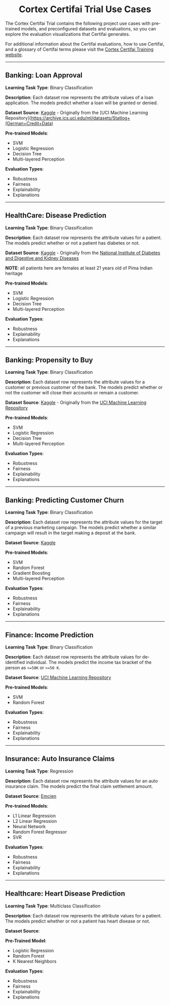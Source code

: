 
<center> <h1>Cortex Certifai Trial Use Cases </h1> </center>

The Cortex Certifai Trial contains the following project use cases with pre-trained models, and preconfigured datasets and evaluations, so you can explore the evaluation visualizations that Certifai generates.

For additional information about the Certifai evaluations, how to use Certifai, and a glossary of Certifai terms please visit the [Cortex Certifai Training website](https://info.cognitivescale.com/cortex-certifai-training).

---

## <b>Banking: Loan Approval</b>

**Learning Task Type**: Binary Classification

**Description**: Each dataset row represents the attribute values of a loan application. The models predict whether a loan will be granted or denied.

**Dataset Source**: [Kaggle](https://www.kaggle.com/uciml/german-credit) - Originally from the [UCI Machine Learning Repository](https://archive.ics.uci.edu/ml/datasets/Statlog+(German+Credit+Data)

**Pre-trained Models**:

  - SVM
  - Logistic Regression
  - Decision Tree
  - Multi-layered Perception

**Evaluation Types**:

  - Robustness
  - Fairness
  - Explainability
  - Explanations

---

## <b>HealthCare: Disease Prediction</b>

**Learning Task Type**: Binary Classification

**Description**: Each dataset row represents the attribute values for a patient. The models predict whether or not a patient has diabetes or not.

**Dataset Source**: [Kaggle](https://www.kaggle.com/uciml/pima-indians-diabetes-database) - Originally from the [National Institute of Diabetes and Digestive and Kidney Diseases](https://www.niddk.nih.gov/)

  **NOTE**: all patients here are females at least 21 years old of Pima Indian heritage

**Pre-trained Models**:

  - SVM
  - Logistic Regression
  - Decision Tree
  - Multi-layered Perception

**Evaluation Types**:

  - Robustness
  - Explainability
  - Explanations

---

## <b>Banking: Propensity to Buy</b>

**Learning Task Type**: Binary Classification

**Description**: Each dataset row represents the attribute values for a customer or previous customer of the bank. The models predict whether or not the customer will close their accounts or remain a customer.

**Dataset Source**: [Kaggle](https://www.kaggle.com/janiobachmann/bank-marketing-dataset) - Originally from the [UCI Machine Learning Repository](http://archive.ics.uci.edu/ml/datasets/Bank+Marketing)

**Pre-trained Models**:

  - SVM
  - Logistic Regression
  - Decision Tree
  - Multi-layered Perception

**Evaluation Types**:

  - Robustness
  - Fairness
  - Explainability
  - Explanations

---

## <b>Banking: Predicting Customer Churn</b>

**Learning Task Type**: Binary Classification

**Description**: Each dataset row represents the attribute values for the target of a previous marketing campaign. The models predict whether a similar campaign will result in the target making a deposit at the bank.

**Dataset Source**: [Kaggle](https://www.kaggle.com/adammaus/predicting-churn-for-bank-customers)

**Pre-trained Models**:

  - SVM
  - Random Forest
  - Gradient Boosting
  - Multi-layered Perception

**Evaluation Types**:

  - Robustness
  - Fairness
  - Explainability
  - Explanations

---

## <b>Finance: Income Prediction</b>

**Learning Task Type**: Binary Classification

**Description**: Each dataset row represents the attribute values for de-identified individual. The models predict the income tax bracket of the person as `<=50K` or `>=50 K`.

**Dataset Source**: [UCI Machine Learning Repository](https://archive.ics.uci.edu/ml/datasets/census+income)

**Pre-trained Models**:

  - SVM
  - Random Forest

**Evaluation Types**:

  - Robustness
  - Fairness
  - Explainability
  - Explanations

---

## <b>Insurance: Auto Insurance Claims</b>

**Learning Task Type**: Regression

**Description**: Each dataset row represents the attribute values for an auto insurance claim. The models predict the final claim settlement amount.

**Dataset Source**: [Emcien](https://www.sixtusdakurah.com/resources/The_Application_of_Regularization_in_Modelling_Insurance_Claims.pdf)

**Pre-trained Models**:

  - L1 Linear Regression
  - L2 Linear Regression
  - Neural Network
  - Random Forest Regressor
  - SVR

**Evaluation Types**:

  - Robustness
  - Fairness
  - Explainability
  - Explanations

---

## <b>Healthcare: Heart Disease Prediction</b>

**Learning Task Type**: Multiclass Classification

**Description**: Each dataset row represents the attribute values for a patient. The models predict whether or not a patient has heart disease or not.

**Dataset Source**:

**Pre-Trained Model**:

  - Logistic Regression
  - Random Forest
  - K Nearest Neighbors

**Evaluation Types**:

  - Robustness
  - Fairness
  - Explainability
  - Explanations

